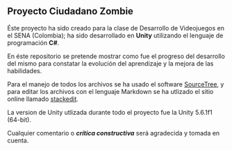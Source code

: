 **Proyecto Ciudadano Zombie**
-------------

Éste proyecto ha sido creado para la clase de Desarrollo de Videojuegos en el SENA (Colombia); ha sido desarrollado en **Unity** utilizando el lenguaje de programación **C#**.

En éste repositorio se pretende mostrar como fue el progreso del desarrollo del mismo para constatar la evolución del aprendizaje y la mejora de las habilidades.

Para el manejo de todos los archivos se ha usado el software [SourceTree](https://www.sourcetreeapp.com), y para editar los archivos con el lenguaje Markdown se ha utlizado el sitio online llamado [stackedit](https://stackedit.io/editor).

La version de Unity utlizada durante todo el proyecto fue la Unity 5.6.1f1 (64-bit).

Cualquier comentario o ***crítica constructiva*** será agradecida y tomada en cuenta.


